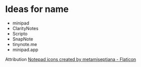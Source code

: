 # Ideas for name
- minipad
- ClarityNotes
- Scripto
- SnapNote
- tinynote.me
- minipad.app

Attribution
<a href="https://www.flaticon.com/free-icons/notepad" title="notepad icons">Notepad icons created by metamiseptiana - Flaticon</a>